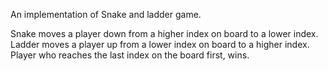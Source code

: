 An implementation of Snake and ladder game.

Snake moves a player down from a higher index on board to a lower index.
Ladder moves a player up from a lower index on board to a higher index.
Player who reaches the last index on the board first, wins.
